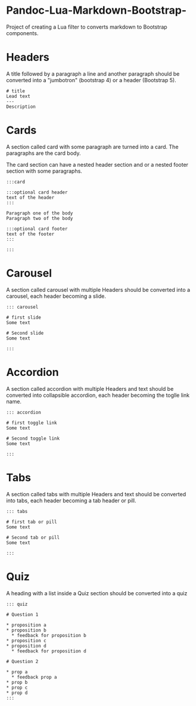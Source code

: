 # Pandoc-Lua-Markdown-Bootstrap-

Project of creating a Lua filter to converts markdown to Bootstrap components.

# Headers

A title followed by a paragraph a line and another paragraph should be converted into a "jumbotron" (bootstrap 4) or a header (Bootstrap 5).
```
# title
Lead text
---
Description
```


# Cards
A section called card with some paragraph are turned into a card. The paragraphs are the card body.

The card section can have a nested header section and or a nested footer section with some paragraphs.

```
:::card

:::optional card header
text of the header
:::

Paragraph one of the body
Paragraph two of the body

:::optional card footer
text of the footer
:::

:::

```


# Carousel
A section called carousel with multiple Headers should be converted into a carousel, each header becoming a slide.

```
::: carousel

# first slide
Some text

# Second slide
Some text

:::

```

# Accordion
A section called accordion with multiple Headers and text should be converted into collapsible accordion, each header becoming the toglle link name.

```
::: accordion

# first toggle link
Some text

# Second toggle link
Some text

:::

```



# Tabs
A section called tabs with multiple Headers and text should be converted into tabs, each header becoming a tab header or pill.

```
::: tabs

# first tab or pill
Some text

# Second tab or pill
Some text

:::

```



# Quiz
A heading with a list inside a Quiz section should be converted into a quiz

```
::: quiz

# Question 1

* proposition a
* proposition b
  * feedback for proposition b
* proposition c
* proposition d
  * feedback for proposition d
  
# Question 2

* prop a
  * feedback prop a
* prop b
* prop c
* prop d
:::
```
